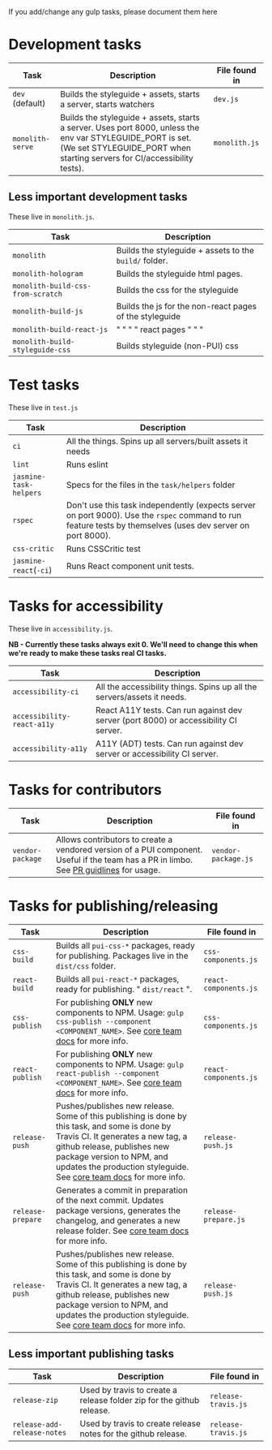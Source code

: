 If you add/change any gulp tasks, please document them here

# Development tasks

| Task            | Description                                                         | File found in  |
|-----------------|---------------------------------------------------------------------|----------------|
| `dev` (default) | Builds the styleguide + assets, starts a server, starts watchers    | `dev.js` |
| `monolith-serve` | Builds the styleguide + assets, starts a server. Uses port 8000, unless the env var STYLEGUIDE_PORT is set. (We set STYLEGUIDE_PORT when starting servers for CI/accessibility tests). | `monolith.js` |


## Less important development tasks

These live in `monolith.js`.

| Task                              | Description                |
|-----------------------------------|-----------------------------------------------------------------|
| `monolith`                        | Builds the styleguide + assets to the `build/` folder. |
| `monolith-hologram`               | Builds the styleguide html pages.           |
| `monolith-build-css-from-scratch` | Builds the css for the styleguide                 |
| `monolith-build-js`               | Builds the js for the non-react pages of the styleguide |
| `monolith-build-react-js` | " " "  " react pages " " "                              |
| `monolith-build-styleguide-css` | Builds styleguide (non-PUI) css |


# Test tasks

These live in `test.js`

| Task                              | Description                                                |
|-----------------------------------|------------------------------------------------------------|
| `ci`                              | All the things. Spins up all servers/built assets it needs |
| `lint`                            | Runs eslint                                                |
| `jasmine-task-helpers`            | Specs for the files in the `task/helpers` folder           |
| `rspec`                           | Don't use this task independently (expects server on port 9000). Use the `rspec` command to run feature tests by themselves (uses dev server on port 8000). |
| `css-critic`                      | Runs CSSCritic test                           |
| `jasmine-react`(`-ci`)            | Runs React component unit tests.                          |


# Tasks for accessibility

These live in `accessibility.js`.

**NB - Currently these tasks always exit 0. We'll need to change this when we're ready to make these tasks real CI tasks.**

| Task                              | Description                                                |
|-----------------------------------|------------------------------------------------------------|
| `accessibility-ci`         | All the accessibility things. Spins up all the servers/assets it needs. |
| `accessibility-react-a11y` | React A11Y tests. Can run against dev server (port 8000) or accessibility CI server. |
| `accessibility-a11y` | A11Y (ADT) tests. Can run against dev server or accessibility CI server. |


# Tasks for contributors

| Task            | Description                                                         | File found in  |
|-----------------|---------------------------------------------------------------------|----------------|
| `vendor-package` | Allows contributors to create a vendored version of a PUI component. Useful if the team has a PR in limbo. See [PR guidlines](https://github.com/pivotal-cf/pivotal-ui/blob/master/CONTRIBUTING.md#pull-requests) for usage.  | `vendor-package.js` |


# Tasks for publishing/releasing

| Task            | Description                                                         | File found in  |
|-----------------|---------------------------------------------------------------------|----------------|
| `css-build` | Builds all `pui-css-*` packages, ready for publishing. Packages live in the `dist/css` folder.  | `css-components.js` |
| `react-build` | Builds all `pui-react-*` packages, ready for publishing. " `dist/react` ".  | `react-components.js` |
| `css-publish` | For publishing **ONLY** new components to NPM. Usage: `gulp css-publish --component <COMPONENT_NAME>`. See [core team docs](https://raw.githubusercontent.com/pivotal-cf/pivotal-ui/master/CORE_TEAM_DOCS.md) for more info. | `css-components.js` |
| `react-publish` | For publishing **ONLY** new components to NPM. Usage: `gulp react-publish --component <COMPONENT_NAME>`. See [core team docs](https://raw.githubusercontent.com/pivotal-cf/pivotal-ui/master/CORE_TEAM_DOCS.md) for more info. | `react-components.js` |
| `release-push` | Pushes/publishes new release. Some of this publishing is done by this task, and some is done by Travis CI. It generates a new tag, a github release, publishes new package version to NPM, and updates the production styleguide. See [core team docs](https://raw.githubusercontent.com/pivotal-cf/pivotal-ui/master/CORE_TEAM_DOCS.md) for more info. | `release-push.js` |
| `release-prepare` | Generates a commit in preparation of the next commit. Updates package versions, generates the changelog, and generates a new release folder. See [core team docs](https://raw.githubusercontent.com/pivotal-cf/pivotal-ui/master/CORE_TEAM_DOCS.md) for more info. | `release-prepare.js` |
| `release-push` | Pushes/publishes new release. Some of this publishing is done by this task, and some is done by Travis CI. It generates a new tag, a github release, publishes new package version to NPM, and updates the production styleguide. See [core team docs](https://raw.githubusercontent.com/pivotal-cf/pivotal-ui/master/CORE_TEAM_DOCS.md) for more info. | `release-push.js` |

## Less important publishing tasks

| Task            | Description                                                         | File found in  |
|-----------------|---------------------------------------------------------------------|----------------|
| `release-zip` | Used by travis to create a release folder zip for the github release. | `release-travis.js` |
| `release-add-release-notes` | Used by travis to create release notes for the github release. | `release-travis.js` |
